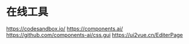 # 在线工具

https://codesandbox.io/
https://components.ai/
https://github.com/components-ai/css.gui
https://ui2vue.cn/EditerPage
